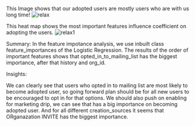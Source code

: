 


This Image shows that our adopted users are mostly users who are with us long time!
![relax](https://user-images.githubusercontent.com/77463436/151886432-c0717693-8f34-45cf-9af3-38bb9f93c97a.png)

This heat map shows the most important features influence coefficient on adopting the users.
![relax1](https://user-images.githubusercontent.com/77463436/151886576-2fbca246-d576-47f5-aa76-5bd71f3cb66e.png)


Summary:
In the feature impotance analysis, we use inbuilt class feature_importances of the Logistic Regression. The results of the order of important features shows that opted_in_to_mailing_list has the biggest importance, after that history	and org_id.

Insights:

We can clearly see that users who opted in to mailing list are most likely to become adopted user, so going forward plan should be for all new users to be encouraged to opt in for that options.
We should also push on enabling for marketing drip, we can see that has a big importance on becoming adopted user.
And for all different creation_sources it seems that ORganazation INVITE has the biggest importance.
